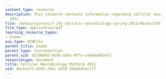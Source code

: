 ```yaml
---
content_type: resource
description: This resource contains information regarding cellular neurobiology midterm
  2011
file: /media/courses/7-29j-cellular-neurobiology-spring-2012/dbcbce730f65354c5d1928da6454cf77_MIT7_29JS12_Midterm11.pdf
file_type: application/pdf
learning_resource_types:
- Exams
ocw_type: OCWFile
parent_title: Exams
parent_type: CourseSection
parent_uid: d2390e83-ded9-ab0a-9f7a-c44e6a492e73
resourcetype: Document
title: Cellular Neurobiology Midterm 2011
uid: dbcbce73-0f65-354c-5d19-28da6454cf77
---
```

